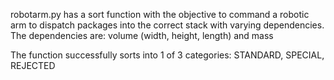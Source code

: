 robotarm.py has a sort function with the objective to command a robotic arm to dispatch packages into the correct stack with varying dependencies.
The dependencies are: volume (width, height, length) and mass

The function successfully sorts into 1 of 3 categories:
STANDARD, SPECIAL, REJECTED
